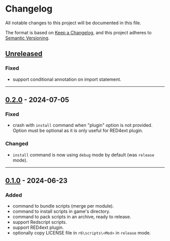 # Changelog
All notable changes to this project will be documented in this file.

The format is based on [Keep a Changelog](https://keepachangelog.com/en/1.0.0/),
and this project adheres to [Semantic Versioning](https://semver.org/spec/v2.0.0.html).

## [Unreleased]
### Fixed
- support conditional annotation on import statement.

------------------------

## [0.2.0] - 2024-07-05
### Fixed
- crash with `install` command when "plugin" option is not provided. Option
  must be optional as it is only useful for RED4ext plugin.

### Changed
- `install` command is now using `debug` mode by default (was `release` mode).

------------------------

## [0.1.0] - 2024-06-23
### Added
- command to bundle scripts (merge per module).
- command to install scripts in game's directory.
- command to pack scripts in an archive, ready to release.
- support Redscript scripts.
- support RED4ext plugin.
- optionally copy LICENSE file in `r6\scripts\<Mod>` in `release` mode.

<!-- Table of releases -->
[Unreleased]: https://github.com/rayshader/cp2077-red-cli/compare/v0.2.0...HEAD
[0.2.0]: https://github.com/rayshader/cp2077-red-cli/compare/v0.1.0...v0.2.0
[0.1.0]: https://github.com/rayshader/cp2077-red-cli/releases/tag/v0.1.0

